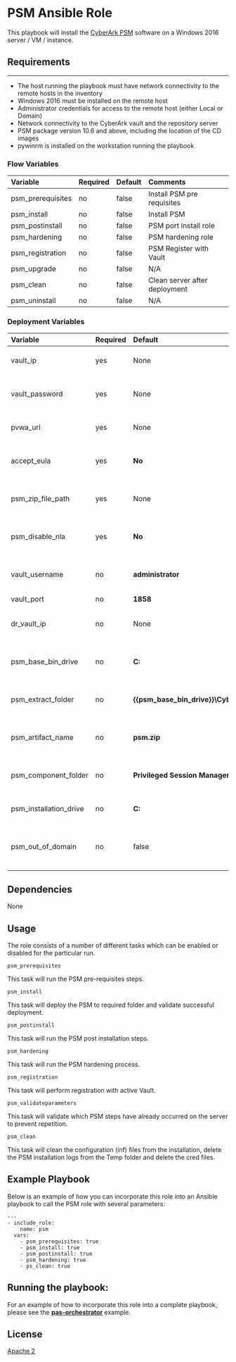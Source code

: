 # PSM Ansible Role
This playbook will install the [CyberArk PSM](https://www.cyberark.com/products/privileged-account-security-solution/core-privileged-account-security/) software on a Windows 2016 server / VM / instance.

## Requirements
------------
- The host running the playbook must have network connectivity to the remote hosts in the inventory
- Windows 2016 must be installed on the remote host
- Administrator credentials for access to the remote host (either Local or Domain)
- Network connectivity to the CyberArk vault and the repository server
- PSM package version 10.6 and above, including the location of the CD images
- pywinrm is installed on the workstation running the playbook

### Flow Variables
Variable                         | Required     | Default                                   | Comments
:--------------------------------|:-------------|:------------------------------------------|:---------
psm_prerequisites                | no           | false                                     | Install PSM pre requisites
psm_install                      | no           | false                                     | Install PSM
psm_postinstall                  | no           | false                                     | PSM port install role
psm_hardening                    | no           | false                                     | PSM hardening role
psm_registration                 | no           | false                                     | PSM Register with Vault
psm_upgrade                      | no           | false                                     | N/A
psm_clean                        | no           | false                                     | Clean server after deployment
psm_uninstall                    | no           | false                                     | N/A

### Deployment Variables
Variable                         | Required     | Default                                              | Comments
:--------------------------------|:-------------|:-----------------------------------------------------|:---------
vault_ip                         | yes          | None                                                 | Vault IP to perform registration
vault_password                   | yes          | None                                                 | Vault password to perform registration
pvwa_url                         | yes          | None                                                 | URL of registered PVWA
accept_eula                      | yes          | **No**                                               | Accepting EULA condition (Yes/No)
psm_zip_file_path                | yes          | None                                                 | Zip File path of CyberArk packages
psm_disable_nla                  | yes          | **No**                                               | This will disable NLA on the server
vault_username                   | no           | **administrator**                                    | Vault username to perform registration
vault_port                       | no           | **1858**                                             | Vault port
dr_vault_ip                      | no           | None                                                 | Vault DR IP address to perform registration
psm_base_bin_drive               | no           | **C:**                                               | Base path to extract CyberArk packages
psm_extract_folder               | no           | **{{psm_base_bin_drive}}\\Cyberark\\packages**       | Path to extract the CyberArk packages
psm_artifact_name                | no           | **psm.zip**                                          | Zip file name of PSM package
psm_component_folder             | no           | **Privileged Session Manager**                       | The name of PSM unzip folder
psm_installation_drive           | no           | **C:**                                               | Base drive to install PSM
psm_out_of_domain                | no           | false                                                | Flag to determine if server is out of domain

## Dependencies
None

## Usage
The role consists of a number of different tasks which can be enabled or disabled for the particular
run.

`psm_prerequisites`

This task will run the PSM pre-requisites steps.

`psm_install`

This task will deploy the PSM to required folder and validate successful deployment.

`psm_postinstall`

This task will run the PSM post installation steps.

`psm_hardening`

This task will run the PSM hardening process.

`psm_registration`

This task will perform registration with active Vault.

`psm_validateparameters`

This task will validate which PSM steps have already occurred on the server to prevent repetition.

`psm_clean`

This task will clean the configuration (inf) files from the installation, delete the
PSM installation logs from the Temp folder and delete the cred files.


## Example Playbook
Below is an example of how you can incorporate this role into an Ansible playbook
to call the PSM role with several parameters:

```
---
- include_role:
    name: psm
  vars:
    - psm_prerequisites: true
    - psm_install: true
    - psm_postinstall: true
    - psm_hardening: true
    - ps_clean: true
```

## Running the  playbook:
For an example of how to incorporate this role into a complete playbook, please see the
**[pas-orchestrator](https://github.com/cyberark/pas-orchestrator)** example.

## License
[Apache 2](LICENSE)
